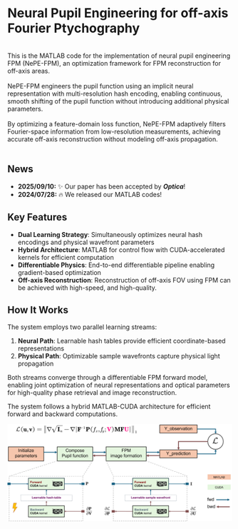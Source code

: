 # Neural Pupil Engineering for off-axis Fourier Ptychography
<br>
This is the MATLAB code for the implementation of neural pupil engineering FPM (NePE-FPM), an optimization framework for FPM reconstruction for off-axis areas. <br>
<br>
NePE-FPM engineers the pupil function using an implicit neural representation with multi-resolution hash encoding, enabling continuous, smooth shifting of the pupil function without introducing additional physical parameters. <br>
<br>
By optimizing a feature-domain loss function, NePE-FPM adaptively filters Fourier-space information from low-resolution measurements, achieving accurate off-axis reconstruction without modeling off-axis propagation.<br>
<br>

## News
- **2025/09/10:**  :sparkles: Our paper has been accepted by _**Optica**_! <br>
- **2024/07/28:** 🔥 We released our MATLAB codes! <br>

## Key Features

- **Dual Learning Strategy**: Simultaneously optimizes neural hash encodings and physical wavefront parameters
- **Hybrid Architecture**: MATLAB for control flow with CUDA-accelerated kernels for efficient computation  
- **Differentiable Physics**: End-to-end differentiable pipeline enabling gradient-based optimization
- **Off-axis Reconstruction**: Reconstruction of off-axis FOV using FPM can be achieved with high-speed, and high-quality. 

## How It Works

The system employs two parallel learning streams:
1. **Neural Path**: Learnable hash tables provide efficient coordinate-based representations
2. **Physical Path**: Optimizable sample wavefronts capture physical light propagation

Both streams converge through a differentiable FPM forward model, enabling joint optimization of neural representations and optical parameters for high-quality phase retrieval and image reconstruction.

The system follows a hybrid MATLAB-CUDA architecture for efficient forward and backward computations.

<div align = 'center'>
<img src = "https://github.com/THUHoloLab/Neural-Pupil-Engineering-FPM/blob/main/resources/flow_chart.png" width = "800" alt="" align = center />
</div><br>
